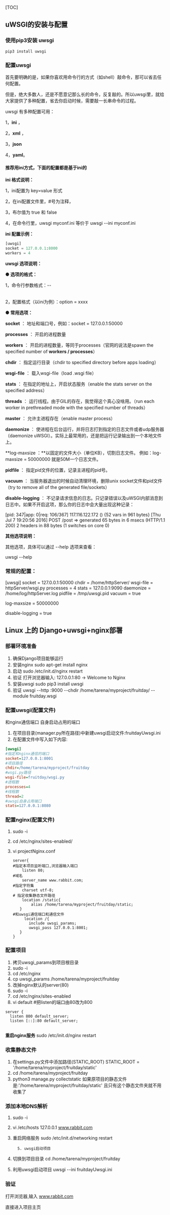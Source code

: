 [TOC]



## uWSGI的安装与配置





### 使用pip3安装 uwsgi

```
pip3 install uwsgi
```



### 配置uwsgi

首先要明确的是，如果你喜欢用命令行的方式（如shell）敲命令，那可以省去任何配置。

但是，绝大多数人，还是不愿意记那么长的命令，反复敲的。所以uwsgi里，就给大家提供了多种配置，省去你启动时候，需要敲一长串命令的过程。

uwsgi 有多种配置可用：

1，**ini** ，

2，**xml** ，

3，**json**

4，**yaml**。



#### 推荐用ini方式，下面的配置都是基于ini的

**ini 格式说明：**

1，ini配置为 key=value 形式

2，在ini配置文件里，#号为注释，

3，布尔值为 true 和 false 

4，在命令行里，uwsgi myconf.ini 等价于 uwsgi --ini myconf.ini 

**ini 配置示例：**

```python
[uwsgi]
socket = 127.0.0.1:8000
workers = 4
```

**uwsgi 选项说明：**

**● 选项的格式：**

1，命令行参数格式：--<option> 

2，配置格式（以ini为例）：option = xxxx 



**● 常用选项：**

**socket** ： 地址和端口号，例如：socket = 127.0.0.1:50000

**processes** ： 开启的进程数量

**workers** ： 开启的进程数量，等同于processes（官网的说法是spawn the specified number of  **workers / processes**）

**chdir** ： 指定运行目录（chdir to specified directory before apps loading）

**wsgi-file** ： 载入wsgi-file（load .wsgi file）

**stats** ： 在指定的地址上，开启状态服务（enable the stats server on the specified address）

**threads** ： 运行线程。由于GIL的存在，我觉得这个真心没啥用。（run each worker in prethreaded mode with the specified number of threads）

**master** ： 允许主进程存在（enable master process）

**daemonize** ： 使进程在后台运行，并将日志打到指定的日志文件或者udp服务器（daemonize uWSGI）。实际上最常用的，还是把运行记录输出到一个本地文件上。

**log-maxsize ：**以固定的文件大小（单位KB），切割日志文件。 例如：log-maxsize = 50000000  就是50M一个日志文件。 

**pidfile** ： 指定pid文件的位置，记录主进程的pid号。

**vacuum** ： 当服务器退出的时候自动清理环境，删除unix socket文件和pid文件（try to remove all of the generated file/sockets）

**disable-logging** ： 不记录请求信息的日志。只记录错误以及uWSGI内部消息到日志中。如果不开启这项，那么你的日志中会大量出现这种记录：

[pid: 347|app: 0|req: 106/367] 117.116.122.172 () {52 vars in 961 bytes} [Thu Jul  7 19:20:56 2016] POST /post => generated 65 bytes in 6 msecs (HTTP/1.1 200) 2 headers in 88 bytes (1 switches on core 0)



**其他选项说明：**

其他选项，具体可以通过 --help 选项来查看：

uwsgi --help



### 常规的配置：

[uwsgi]
socket = 127.0.0.1:50000
chdir = /home/httpServer/
wsgi-file = httpServer/wsgi.py
processes = 4
stats = 127.0.0.1:9090
daemonize = /home/log/httpServer.log
pidfile = /tmp/uwsgi.pid
vacuum = true

log-maxsize = 50000000

disable-logging = true



## Linux 上的 Django+uwsgi+nginx部署

### 部署环境准备

  1. 确保Django项目能够运行
2. 安装nginx
     sudo apt-get install nginx
3. 启动
     sudo /etc/init.d/nginx restart
4. 验证
     打开浏览器输入: 127.0.0.1:80 -> Welcome to Nginx
5. 安装uwsgi
     sudo pip3 install uwsgi
6. 验证
     uwsgi --http :9000 --chdir /home/tarena/myproject/fruitday/ --module fruitday.wsgi



### 配置uwsgi(配置文件)

和nginx通信端口 自身启动占用的端口

1. 在项目目录(manager.py所在路径)中新建uwsgi启动文件:fruitdayUwsgi.ini
2. 在配置文件中写入如下内容:

```ini
[uwsgi]
#指定和nginx通信的端口
socket=127.0.0.1:8001
#项目路径
chdir=/home/tarena/myproject/fruitday
#wsgi.py路径
wsgi-file=fruitday/wsgi.py
#进程数
processes=4
#线程数
thread=2
#uwsgi自身占用端口
stats=127.0.0.1:8080
```



### 配置nginx(配置文件)

1. sudo -i 

2. cd /etc/nginx/sites-enabled/

3. vi projectNginx.conf

     ```nginx
     server{
     #指定本项目监听端口,浏览器输入端口
         listen 80;
     #域名
         server_name www.rabbit.com;
     #指定字符集
         charset utf-8;
     # 指定收集静态文件路径
         location /static{
             alias /home/tarena/myproject/fruitday/static;
        }
     #和uwsgi通信端口和通信文件
          location /{
            include uwsgi_params;
            uwsgi_pass 127.0.0.1:8001;
        }
     }
     ```



### 配置项目

1. 拷贝uwsgi_params到项目根目录
2. sudo -i
3. cd /etc/nginx
4. cp uwsgi_params /home/tarena/myproject/fruitday
5. 改掉nginx默认的server(80)
6. sudo -i 
7. cd /etc/nginx/sites-enabled
8. vi default #把listen的端口由80改为800

```nginx
server {
  listen 800 default_server;
  listen [::]:80 default_server;
        
```
**重启nginx服务**
	sudo /etc/init.d/nginx restart



### 收集静态文件

1. 在settings.py文件中添加路径(STATIC_ROOT)
   STATIC_ROOT = '/home/tarena/myproject/fruitday/static'
2. cd /home/tarena/myproject/fruitday
3. python3 manage.py collectstatic
   如果原项目的静态文件是:'/home/tarena/myproject/fruitday/static'
     且只有这个静态文件夹就不用收集了



### 添加本地DNS解析

1. sudo -i 

2. vi /etc/hosts
         127.0.0.1    www.rabbit.com

3. 重启网络服务
         sudo /etc/init.d/networking restart

         5. uwsgi启动项目

4. 切换到项目目录
         cd /home/tarena/myproject/fruitday 

5. 利用uwsgi启动项目
         uwsgi --ini fruitdayUwsgi.ini 



### 验证

打开浏览器,输入 www.rabbit.com

直接进入项目主页

